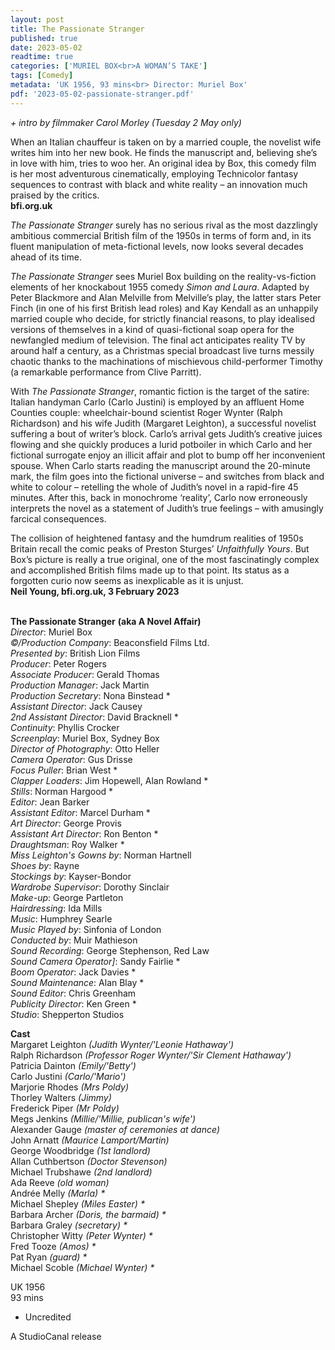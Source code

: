 ```yaml
---
layout: post
title: The Passionate Stranger
published: true
date: 2023-05-02
readtime: true
categories: ['MURIEL BOX<br>A WOMAN’S TAKE']
tags: [Comedy]
metadata: 'UK 1956, 93 mins<br> Director: Muriel Box'
pdf: '2023-05-02-passionate-stranger.pdf'
---
```


_+ intro by filmmaker Carol Morley (Tuesday 2 May only)_

When an Italian chauffeur is taken on by a married couple, the novelist wife writes him into her new book. He finds the manuscript and, believing she’s in love with him, tries to woo her. An original idea by Box, this comedy film is her most adventurous cinematically, employing Technicolor fantasy sequences to contrast with black and white reality – an innovation much praised by the critics.  
**bfi.org.uk**

_The Passionate Stranger_ surely has no serious rival as the most dazzlingly ambitious commercial British film of the 1950s in terms of form and, in its fluent manipulation of meta-fictional levels, now looks several decades ahead of its time.

_The Passionate Stranger_ sees Muriel Box building on the reality-vs-fiction elements of her knockabout 1955 comedy _Simon and Laura_. Adapted by Peter Blackmore and Alan Melville from Melville’s play, the latter stars Peter Finch (in one of his first British lead roles) and Kay Kendall as an unhappily married couple who decide, for strictly financial reasons, to play idealised versions of themselves in a kind of quasi-fictional soap opera for the newfangled medium of television. The final act anticipates reality TV by around half a century, as a Christmas special broadcast live turns messily chaotic thanks to the machinations of mischievous child-performer Timothy (a remarkable performance from Clive Parritt).

With _The Passionate Stranger_, romantic fiction is the target of the satire: Italian handyman Carlo (Carlo Justini) is employed by an affluent Home Counties couple: wheelchair-bound scientist Roger Wynter (Ralph Richardson) and his wife Judith (Margaret Leighton), a successful novelist suffering a bout of writer’s block. Carlo’s arrival gets Judith’s creative juices flowing and she quickly produces a lurid potboiler in which Carlo and her fictional surrogate enjoy an illicit affair and plot to bump off her inconvenient spouse. When Carlo starts reading the manuscript around the 20-minute mark, the film goes into the fictional universe – and switches from black and white to colour – retelling the whole of Judith’s novel in a rapid-fire 45 minutes. After this, back in monochrome ‘reality’, Carlo now erroneously interprets the novel as a statement of Judith’s true feelings – with amusingly farcical consequences.

The collision of heightened fantasy and the humdrum realities of 1950s Britain recall the comic peaks of Preston Sturges’ _Unfaithfully Yours_. But Box’s picture is really a true original, one of the most fascinatingly complex and accomplished British films made up to that point. Its status as a forgotten curio now seems as inexplicable as it is unjust.  
**Neil Young, bfi.org.uk, 3 February 2023**  
<br>

**The Passionate Stranger** **(aka A Novel Affair)**  
_Director_: Muriel Box  
_©/Production Company_: Beaconsfield Films Ltd.  
_Presented by_: British Lion Films  
_Producer_: Peter Rogers  
_Associate Producer_: Gerald Thomas  
_Production Manager_: Jack Martin  
_Production Secretary_: Nona Binstead *  
_Assistant Director_: Jack Causey  
_2nd Assistant Director_: David Bracknell *  
_Continuity_: Phyllis Crocker  
_Screenplay_: Muriel Box, Sydney Box  
_Director of Photography_: Otto Heller  
_Camera Operator_: Gus Drisse  
_Focus Puller_: Brian West *  
_Clapper Loaders_: Jim Hopewell, Alan Rowland *  
_Stills_: Norman Hargood *  
_Editor_: Jean Barker  
_Assistant Editor_: Marcel Durham *  
_Art Director_: George Provis  
_Assistant Art Director_: Ron Benton *  
_Draughtsman_: Roy Walker *  
_Miss Leighton's Gowns by_: Norman Hartnell  
_Shoes by_: Rayne  
_Stockings by_: Kayser-Bondor  
_Wardrobe Supervisor_: Dorothy Sinclair  
_Make-up_: George Partleton  
_Hairdressing_: Ida Mills  
_Music_: Humphrey Searle  
_Music Played by_: Sinfonia of London  
_Conducted by_: Muir Mathieson  
_Sound Recording_: George Stephenson, Red Law  
_Sound Camera Operator]_: Sandy Fairlie *  
_Boom Operator_: Jack Davies *  
_Sound Maintenance_: Alan Blay *  
_Sound Editor_: Chris Greenham  
_Publicity Director_: Ken Green *  
_Studio_: Shepperton Studios  

**Cast**  
Margaret Leighton _(Judith Wynter/'Leonie Hathaway')_  
Ralph Richardson _(Professor Roger Wynter/'Sir Clement Hathaway')_  
Patricia Dainton _(Emily/'Betty')_  
Carlo Justini _(Carlo/'Mario')_  
Marjorie Rhodes _(Mrs Poldy)_  
Thorley Walters _(Jimmy)_  
Frederick Piper _(Mr Poldy)_  
Megs Jenkins _(Millie/'Millie, publican's wife')_  
Alexander Gauge _(master of ceremonies at dance)_  
John Arnatt _(Maurice Lamport/Martin)_  
George Woodbridge _(1st landlord)_  
Allan Cuthbertson _(Doctor Stevenson)_  
Michael Trubshawe _(2nd landlord)_  
Ada Reeve _(old woman)_  
Andrée Melly _(Marla) *_  
Michael Shepley _(Miles Easter) *_  
Barbara Archer _(Doris, the barmaid) *_  
Barbara Graley _(secretary) *_  
Christopher Witty _(Peter Wynter) *_  
Fred Tooze _(Amos) *_  
Pat Ryan _(guard) *_  
Michael Scoble _(Michael Wynter) *_  

UK 1956  
93 mins  

* Uncredited  

A StudioCanal release  
<!--stackedit_data:
eyJoaXN0b3J5IjpbLTk4MTA1NzU5M119
-->
